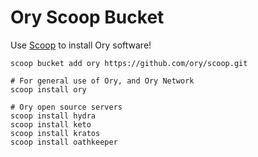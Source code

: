 # Ory Scoop Bucket

Use [Scoop](https://scoop.sh) to install Ory software!

```
scoop bucket add ory https://github.com/ory/scoop.git

# For general use of Ory, and Ory Network 
scoop install ory

# Ory open source servers
scoop install hydra
scoop install keto
scoop install kratos
scoop install oathkeeper
```
